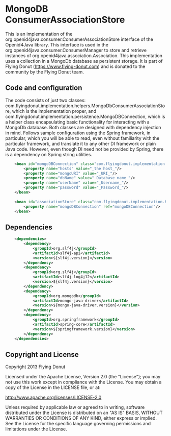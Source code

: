 MongoDB ConsumerAssociationStore
================================

This is an implementation of the org.openid4java.consumer.ConsumerAssociationStore interface of the Openid4Java library. This interface is used in the org.openid4java.consumer.ConsumerManager to store and retrieve instances of org.openid4java.association.Association. This implementation uses a collection in a MongoDb database as persistent storage. It is part of Flying Donut (https://www.flying-donut.com) and is donated to the community by the Flying Donut team.

Code and configuration
----

The code consists of just two classes: com.flyingdonut.implementation.helpers.MongoDbConsumerAssociationStore, which is the implementation proper, and com.flyingdonut.implementation.persistence.MongoDBConnection, which is a helper class encapsulating basic functionality for interacting with a MongoDb database. Both classes are designed with dependency injection in mind. Follows sample configuration using the Spring framework, in particular, which you will be able to read, even without familiarity with the particular framework, and translate it to any other DI framework or plain Java code. However, even though DI need not be provided by Spring, there is a dependency on Spring string utilities.

```xml
	<bean id="mongoDBConnection" class="com.flyingdonut.implementation.persistence.MongoDBConnection" init-method="initDatabase" destroy-method="deinitDatabase">
        <property name="hosts" value="_the host_"/>
        <property name="mongoURI" value="_URI_"/>
        <property name="dbName" value="_Database name_"/>
        <property name="userName" value="_Username_"/>
        <property name="password" value="_Password_"/>
    </bean>
	
    <bean id="associationStore" class="com.flyingdonut.implementation.helpers.MongoDbConsumerAssociationStore">
        <property name="mongoDBConnection" ref="mongoDBConnection"/>
    </bean>
```

Dependencies
-------------

```xml
    <dependencies>
        <dependency>
            <groupId>org.slf4j</groupId>
            <artifactId>slf4j-api</artifactId>
            <version>${slf4j.version}</version>
        </dependency>
        <dependency>
            <groupId>org.slf4j</groupId>
            <artifactId>slf4j-log4j12</artifactId>
            <version>${slf4j.version}</version>
        </dependency>
        <dependency>
            <groupId>org.mongodb</groupId>
            <artifactId>mongo-java-driver</artifactId>
            <version>${mongo-java-driver.version}</version>
        </dependency>
        <dependency>
            <groupId>org.springframework</groupId>
            <artifactId>spring-core</artifactId>
            <version>${springframework.version}</version>
        </dependency>
    </dependencies>
```

Copyright and License
---

Copyright 2013 Flying Donut

Licensed under the Apache License, Version 2.0 (the "License"); you may not use this work except in compliance with the License. You may obtain a copy of the License in the LICENSE file, or at:

http://www.apache.org/licenses/LICENSE-2.0

Unless required by applicable law or agreed to in writing, software distributed under the License is distributed on an "AS IS" BASIS, WITHOUT WARRANTIES OR CONDITIONS OF ANY KIND, either express or implied. See the License for the specific language governing permissions and limitations under the License.

